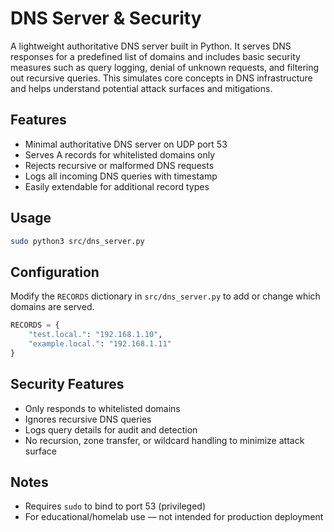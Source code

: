 # DNS Server & Security

A lightweight authoritative DNS server built in Python. It serves DNS responses for a predefined list of domains and includes basic security measures such as query logging, denial of unknown requests, and filtering out recursive queries. This simulates core concepts in DNS infrastructure and helps understand potential attack surfaces and mitigations.

## Features

- Minimal authoritative DNS server on UDP port 53
- Serves A records for whitelisted domains only
- Rejects recursive or malformed DNS requests
- Logs all incoming DNS queries with timestamp
- Easily extendable for additional record types

## Usage

```bash
sudo python3 src/dns_server.py
```

## Configuration

Modify the `RECORDS` dictionary in `src/dns_server.py` to add or change which domains are served.

```python
RECORDS = {
    "test.local.": "192.168.1.10",
    "example.local.": "192.168.1.11"
}
```

## Security Features

- Only responds to whitelisted domains
- Ignores recursive DNS queries
- Logs query details for audit and detection
- No recursion, zone transfer, or wildcard handling to minimize attack surface

## Notes

- Requires `sudo` to bind to port 53 (privileged)
- For educational/homelab use — not intended for production deployment
